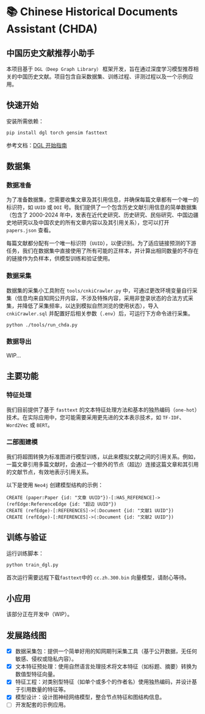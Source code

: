 # 📚 Chinese Historical Documents Assistant (CHDA)

## 中国历史文献推荐小助手

本项目基于 `DGL（Deep Graph Library）` 框架开发，旨在通过深度学习模型推荐相关的中国历史文献。项目包含自采数据集、训练过程、评测过程以及一个示例应用。

## 快速开始

安装所需依赖：

```sh
pip install dgl torch gensim fasttext
```

参考文档：[DGL 开始指南](https://www.dgl.ai/pages/start.html)

## 数据集

### 数据准备

为了准备数据集，您需要收集文章及其引用信息，并确保每篇文章都有一个唯一的标识符，如 `UUID` 或 `DOI` 号。我们提供了一个包含历史文献引用信息的简单数据集（包含了 2000-2024 年中，发表在近代史研究、历史研究、民俗研究、中国边疆史地研究以及中国农史的所有文章内容以及其引用关系），您可以打开 `papers.json` 查看。

每篇文献都分配有一个唯一标识符（`UUID`），以便识别。为了适应链接预测的下游任务，我们在数据集中直接使用了所有可能的正样本，并计算出相同数量的不存在的链接作为负样本，供模型训练和验证使用。

### 数据采集

数据集的采集小工具附在 `tools/cnkiCrawler.py` 中，可通过更改环境变量自行采集（信息均来自知网公开内容，不涉及特殊内容，采用非登录状态的合法方式采集，并降低了采集频率，以达到模拟自然浏览的使用状态），导入 `cnkiCrawler.sql` 并配置好后相关参数（`.env`）后，可运行下方命令进行采集。

```sh
python ./tools/run_chda.py
```

### 数据导出

WIP...

## 主要功能

### 特征处理

我们目前提供了基于 `fasttext` 的文本特征处理方法和基本的独热编码（`one-hot`）技术。在实际应用中，您可能需要采用更先进的文本表示技术，如 `TF-IDF`、`Word2Vec` 或 `BERT`。

### 二部图建模

我们将超图转换为标准图进行模型训练，以此来模拟文献之间的引用关系。例如，一篇文章引用多篇文献时，会通过一个额外的节点（超边）连接这篇文章和其引用的文献节点，有效地表示引用关系。

以下是使用 `Neo4j` 创建模型结构的示例：

```cypher
CREATE (paper:Paper {id: "文章 UUID"})-[:HAS_REFERENCE]->(refEdge:ReferenceEdge {id: "超边 UUID"})
CREATE (refEdge)-[:REFERENCES]->(:Document {id: "文献1 UUID"})
CREATE (refEdge)-[:REFERENCES]->(:Document {id: "文献2 UUID"})
```

## 训练与验证

运行训练脚本：

```sh
python train_dgl.py
```

首次运行需要远程下载`fasttext`中的 `cc.zh.300.bin` 向量模型，请耐心等待。

## 小应用

该部分正在开发中（WIP）。

## 发展路线图

- [x] 数据采集包：提供一个简单好用的知网期刊采集工具（基于公开数据，无任何敏感、侵权或隐私内容）。
- [x] 文本特征预处理：使用自然语言处理技术将文本特征（如标题、摘要）转换为数值型特征向量。
- [x] 特征工程：对类别型特征（如单个或多个的作者名）使用独热编码，并设计基于引用数量的特征等。
- [x] 模型设计：设计图神经网络模型，整合节点特征和图结构信息。
- [ ] 开发配套的示例应用。
